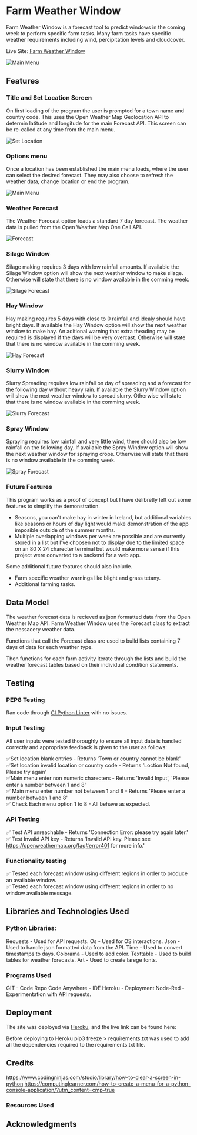 # Farm Weather Window
Farm Weather Window is a forecast tool to predict windows in the coming week to perform specific farm tasks. Many farm tasks have specific weather requirements including wind, percipitation levels and cloudcover.

Live Site: [Farm Weather Window](https://farm-weather-window-7024a2604c2c.herokuapp.com/)

![Main Menu](docs/readme_imgs/main_menu.png)

## Features

### Title and Set Location Screen

On first loading of the program the user is prompted for a town name and country code.
This uses the Open Weather Map Geolocation API to determin latitude and longitude for the main Forecast API.
This screen can be re-called at any time from the main menu. 

![Set Location](docs/readme_imgs/set_location.png)

### Options menu

Once a location has been established the main menu loads, where the user can select the desired forecast.
They may also choose to refresh the weather data, change location or end the program.

![Main Menu](docs/readme_imgs/main_menu.png)

###  Weather Forecast

The Weather Forecast option loads a standard 7 day forecast.
The weather data is pulled from the Open Weather Map One Call API.

![Forecast](docs/readme_imgs/forecast.png)

### Silage Window

Silage making requires 3 days with low rainfall amounts.
If available the Silage Window option will show the next weather window to make silage.
Otherwise will state that there is no window available in the comming week.

![Silage Forecast](docs/readme_imgs/silage_forecast.png)

### Hay Window

Hay making requires 5 days with close to 0 rainfall and idealy should have bright days. 
If available the Hay Window option will show the next weather window to make hay.
An aditional warning that extra theading may be required is displayed if the days will be very overcast.
Otherwise will state that there is no window available in the comming week.

![Hay Forecast](docs/readme_imgs/hay_forecast.png)

### Slurry Window

Slurry Spreading requires low rainfall on day of spreading and a forecast for the following day without heavy rain.
If available the Slurry Window option will show the next weather window to spread slurry.
Otherwise will state that there is no window available in the comming week.

![Slurry Forecast](docs/readme_imgs/slurry_forecast.png)

### Spray Window

Spraying requires low rainfall and very little wind, there should also be low rainfall on the following day.
If available the Spray Window option will show the next weather window for spraying crops.
Otherwise will state that there is no window available in the comming week.

![Spray Forecast](docs/readme_imgs/spray_forecast.png)

### Future Features

This program works as a proof of concept but I have delibretly left out some features to simplify the demonstration.

- Seasons, you can't make hay in winter in Ireland, but additional variables like seasons or hours of day light would make demonstration of the app imposible outside of the summer months.
- Multiple overlapping windows per week are possible and are currently stored in a list but I've choosen not to display due to the limited space on an 80 X 24 charecter terminal but would make more sense if this project were converted to a backend for a web app.

Some additional future features should also include.

- Farm specific weather warnings like blight and grass tetany.  
- Additional farming tasks.


## Data Model

The weather forecast data is recieved as json formatted data from the Open Weather Map API.
Farm Weather Window uses the Forecast class to extract the nessacery weather data.

Functions that call the Forecast class are used to build lists containing 7 days of data for each weather type.

Then functions for each farm activity iterate through the lists and build the weather forecast tables based on their individual condition statements.



## Testing

### PEP8 Testing

Ran code through [CI Python Linter](https://pep8ci.herokuapp.com/) with no issues.

### Input Testing
All user inputs were tested thoroughly to ensure all input data is handled correctly and appropriate feedback is given to the user as follows:

:white_check_mark:Set location blank entries - Returns 'Town or country cannot be blank'  <br>
:white_check_mark:Set location invalid location or country code - Returns 'Loction Not found, Please try again' <br>
:white_check_mark:Main menu enter non numeric charecters - Returns 'Invalid Input', 'Please enter a number between 1 and 8' <br>
:white_check_mark: Main menu enter number not between 1 and 8 - Returns 'Please enter a number between 1 and 8' <br>
:white_check_mark: Check Each menu option 1 to 8 - All behave as expected.  <br>

### API Testing
:white_check_mark: Test API unreachable - Returns 'Connection Error: please try again later.' <br>
:white_check_mark: Test Invalid API key - Returns 'Invalid API key. Please see https://openweathermap.org/faq#error401 for more info.' <br>

### Functionality testing
:white_check_mark: Tested each forecast window using different regions in order to produce an available window.<br>
:white_check_mark: Tested each forecast window using different regions in order to no window available message.   <br>

## Libraries and Technologies Used

### Python Libraries:
Requests - Used for API requests.
Os - Used for OS interactions.
Json - Used to handle json formatted data from the API.
Time - Used to convert timestamps to days.
Colorama - Used to add color.
Texttable - Used to build tables for weather forecasts.
Art - Used to create larege fonts.

### Programs Used
GIT - Code Repo
Code Anywhere - IDE
Heroku - Deployment
Node-Red - Experimentation with API requests.


## Deployment

The site was deployed via [Heroku](https://dashboard.heroku.com/apps), and the live link can be found here: 

Before deploying to Heroku pip3 freeze > requirements.txt was used to add all the dependencies required to the requirements.txt file.


## Credits 
https://www.codingninjas.com/studio/library/how-to-clear-a-screen-in-python
https://computinglearner.com/how-to-create-a-menu-for-a-python-console-application/?utm_content=cmp-true

### Resources Used




## Acknowledgments
